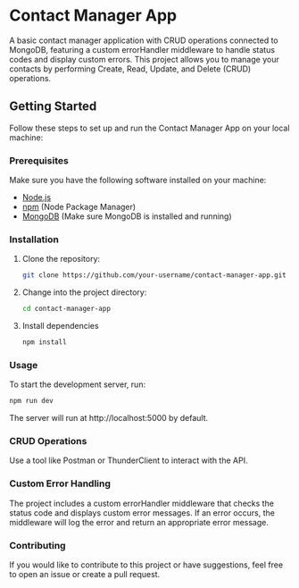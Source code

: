 # Contact Manager App

A basic contact manager application with CRUD operations connected to MongoDB, featuring a custom errorHandler middleware to handle status codes and display custom errors. This project allows you to manage your contacts by performing Create, Read, Update, and Delete (CRUD) operations.

## Getting Started

Follow these steps to set up and run the Contact Manager App on your local machine:

### Prerequisites

Make sure you have the following software installed on your machine:

- [Node.js](https://nodejs.org/)
- [npm](https://www.npmjs.com/) (Node Package Manager)
- [MongoDB](https://www.mongodb.com/) (Make sure MongoDB is installed and running)

### Installation

1. Clone the repository:

   ```bash 
   git clone https://github.com/your-username/contact-manager-app.git
   
2. Change into the project directory:
 
   ```bash 
   cd contact-manager-app
   
3. Install dependencies
 
   ```bash 
   npm install

### Usage

  To start the development server, run:
  ```bash
  npm run dev
  ```
The server will run at http://localhost:5000 by default.

### CRUD Operations

Use a tool like Postman or ThunderClient to interact with the API.

### Custom Error Handling

The project includes a custom errorHandler middleware that checks the status code and displays custom error messages. If an error occurs, the middleware will log the error and return an appropriate error message.

### Contributing

If you would like to contribute to this project or have suggestions, feel free to open an issue or create a pull request.
